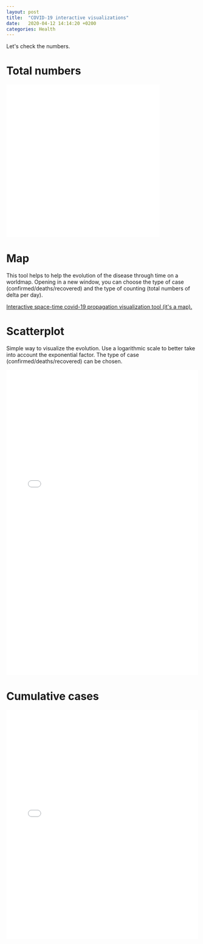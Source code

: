 ```yaml
---
layout: post
title:  "COVID-19 interactive visualizations"
date:   2020-04-12 14:14:20 +0200
categories: Health
---
```


Let's check the numbers.

# Total numbers

<iframe width="80%" height="400" frameborder="0" scrolling="no" src="//plotly.com/~stephanefevrier/16.embed?showlink=false"></iframe>

# Map

This tool helps to help the evolution of the disease through time on a worldmap. Opening in a new window, you can choose the type of case (confirmed/deaths/recovered) and the type of counting (total numbers of delta per day).

[Interactive space-time covid-19 propagation visualization tool (it's a map).](/map.html)

# Scatterplot

Simple way to visualize the evolution. Use a logarithmic scale to better take into account the exponential factor. The type of case (confirmed/deaths/recovered) can be chosen.

<iframe width="100%" height="800" frameborder="0" scrolling="no" src="//plotly.com/~stephanefevrier/18.embed?showlink=false"></iframe>

# Cumulative cases

<iframe width="100%" height="600" frameborder="0" scrolling="no" src="//plotly.com/~stephanefevrier/28.embed?showlink=false"></iframe>